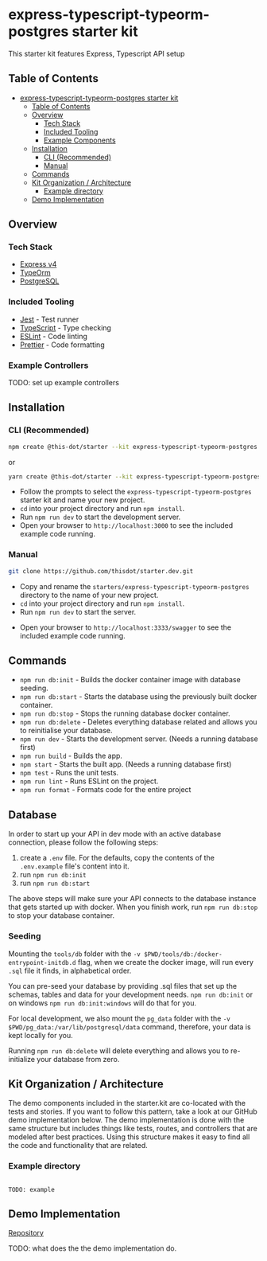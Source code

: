 # express-typescript-typeorm-postgres starter kit

This starter kit features Express, Typescript API setup

## Table of Contents

- [express-typescript-typeorm-postgres starter kit](#express-typescript-typeorm-postgres-starter-kit)
  - [Table of Contents](#table-of-contents)
  - [Overview](#overview)
    - [Tech Stack](#tech-stack)
    - [Included Tooling](#included-tooling)
    - [Example Components](#example-components)
  - [Installation](#installation)
    - [CLI (Recommended)](#cli-recommended)
    - [Manual](#manual)
  - [Commands](#commands)
  - [Kit Organization / Architecture](#kit-organization--architecture)
    - [Example directory](#example-directory)
  - [Demo Implementation](#demo-implementation)

## Overview

### Tech Stack

- [Express v4](https://expressjs.com)
- [TypeOrm](https://typeorm.io)
- [PostgreSQL](https://www.postgresql.org)

### Included Tooling

- [Jest](https://jestjs.io/) - Test runner
- [TypeScript](https://www.typescriptlang.org/) - Type checking
- [ESLint](https://eslint.org/) - Code linting
- [Prettier](https://prettier.io/) - Code formatting

### Example Controllers

TODO: set up example controllers

## Installation

### CLI (Recommended)

```bash
npm create @this-dot/starter --kit express-typescript-typeorm-postgres
```

or

```bash
yarn create @this-dot/starter --kit express-typescript-typeorm-postgres
```

- Follow the prompts to select the `express-typescript-typeorm-postgres` starter kit and name your new project.
- `cd` into your project directory and run `npm install`.
- Run `npm run dev` to start the development server.
- Open your browser to `http://localhost:3000` to see the included example code running.

### Manual

```bash
git clone https://github.com/thisdot/starter.dev.git
```

- Copy and rename the `starters/express-typescript-typeorm-postgres` directory to the name of your new project.
- `cd` into your project directory and run `npm install`.
- Run `npm run dev` to start the server.

[//]: # (- TODO: #534 this needs to be pointing towards the swagger documentation)
- Open your browser to `http://localhost:3333/swagger` to see the included example code running.

## Commands

- `npm run db:init` - Builds the docker container image with database seeding.
- `npm run db:start` - Starts the database using the previously built docker container.
- `npm run db:stop` - Stops the running database docker container.
- `npm run db:delete` - Deletes everything database related and allows you to reinitialise your database.
- `npm run dev` - Starts the development server. (Needs a running database first)
- `npm run build` - Builds the app.
- `npm start` - Starts the built app. (Needs a running database first)
- `npm test` - Runs the unit tests.
- `npm run lint` - Runs ESLint on the project.
- `npm run format` - Formats code for the entire project

## Database

In order to start up your API in dev mode with an active database connection, please follow the following steps:

1. create a `.env` file. For the defaults, copy the contents of the `.env.example` file's content into it.
2. run `npm run db:init`
3. run `npm run db:start`

The above steps will make sure your API connects to the database instance that gets started up with docker. When you finish work, run `npm run db:stop` to stop your database container.

### Seeding

Mounting the `tools/db` folder with the `-v $PWD/tools/db:/docker-entrypoint-initdb.d` flag, when we create the docker image, will run every `.sql` file it finds, in alphabetical order.

You can pre-seed your database by providing .sql files that set up the schemas, tables and data for your development needs. `npm run db:init` or on windows `npm run db:init:windows` will do that for you.

For local development, we also mount the `pg_data` folder with the `-v $PWD/pg_data:/var/lib/postgresql/data` command, therefore, your data is kept locally for you.

Running `npm run db:delete` will delete everything and allows you to re-initialize your database from zero.


## Kit Organization / Architecture

The demo components included in the starter.kit are co-located with the tests and stories. If you want to follow this pattern, take a look at our GitHub demo implementation below. The demo implementation is done with the same structure but includes things like tests, routes, and controllers that are modeled after best practices. Using this structure makes it easy to find all the code and functionality that are related.

### Example directory

```

TODO: example
```

## Demo Implementation

[Repository](https://github.com/thisdot/starter.dev-showcases/tree/main/express-typescript-typeorm-postgres)

TODO: what does the the demo implementation do.
